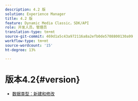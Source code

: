 ```yaml
---
description: 4.2 版
solution: Experience Manager
title: 4.2 版
feature: Dynamic Media Classic，SDK/API
role: 开发人员，管理员
translation-type: tm+mt
source-git-commit: 469d1a5c43a972116a8a2efb0de5708800130a99
workflow-type: tm+mt
source-wordcount: '15'
ht-degree: 13%

---
```



# 版本4.2{#version}

* [数据类型：新建和修改](r-4-2-types.md)
